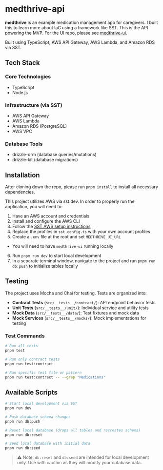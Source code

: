 # medthrive-api

**medthrive** is an example medication management app for caregivers.  I built this to learn more about IaC using a framework like SST.  This is the API powering the MVP.  For the UI repo, please see [medthrive-ui](https://github.com/radiylon/medthrive-ui).

Built using TypeScript, AWS API Gateway, AWS Lambda, and Amazon RDS via SST.

## Tech Stack

### Core Technologies
- TypeScript
- Node.js

### Infrastructure (via SST)
- AWS API Gateway
- AWS Lambda
- Amazon RDS (PostgreSQL)
- AWS VPC

### Database Tools
- drizzle-orm (database queries/mutations)
- drizzle-kit (database migrations)

## Installation

After cloning down the repo, please run `pnpm install` to install all necessary dependencies.

This project utilizes AWS via sst.dev. In order to properly run the application, you will need to:

1. Have an AWS account and credentials
2. Install and configure the AWS CLI
3. Follow the [SST AWS setup instructions](https://sst.dev/docs/aws-accounts/)
4. Replace the profiles in `sst.config.ts` with your own account profiles
5. Create a `.env` file at the root and set `MEDTHRIVE_UI_URL`
  - You will need to have `medthrive-ui` running locally
6. Run `pnpm run dev` to start local development
7. In a separate terminal window, navigate to the project and run `pnpm run db:push` to initialize tables locally

## Testing

The project uses Mocha and Chai for testing. Tests are organized into:

- **Contract Tests** (`src/__tests__/contract/`): API endpoint behavior tests
- **Unit Tests** (`src/__tests__/unit/`): Individual service and utility tests
- **Mock Data** (`src/__tests__/data/`): Test fixtures and mock data
- **Mock Services** (`src/__tests__/mocks/`): Mock implementations for testing

### Test Commands
```bash
# Run all tests
pnpm test

# Run only contract tests
pnpm run test:contract

# Run specific test file or pattern
pnpm run test:contract -- --grep "Medications"
```

## Available Scripts

```bash
# Start local development via SST
pnpm run dev

# Push database schema changes
pnpm run db:push

# Reset local database (drops all tables and recreates schema)
pnpm run db:reset

# Seed local database with initial data
pnpm run db:seed
```

> ⚠️ Note: `db:reset` and `db:seed` are intended for local development only. Use with caution as they will modify your database data.
